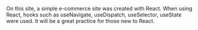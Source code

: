 On this site, a simple e-commerce site was created with React. When using React, hooks such as useNavigate, useDispatch, useSelector, useState were used. It will be a great practice for those new to React.
